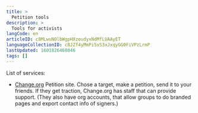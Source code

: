 ```yaml
---
title: >
  Petition tools
description: >
  Tools for activists
langCode: en
articleID: c8MLwuNOlbWgpHXzoudyxNdMfLUAAyET
languageCollectionID: cBJZf4yMmPi5vS3xJxqyGG0FiVPzLrmP
lastUpdated: 1601826468046
tags: []
---
```


List of services:

-   [Change.org](https://www.change.org/) Petition site. Chose a target, make a petition, send it to your friends. If they get traction, Change.org has staff that can provide support. (They also have org accounts, that allow groups to do branded pages and export contact info of signers.)